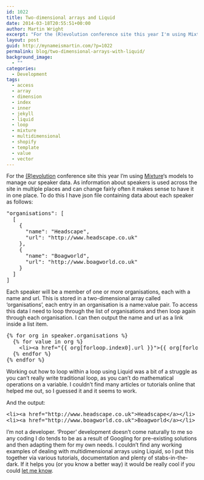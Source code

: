 ```yaml
---
id: 1022
title: Two-dimensional arrays and Liquid
date: 2014-03-18T20:55:51+00:00
author: Martin Wright
excerpt: "For the (R)evolution conference site this year I'm using Mixture's models to manage our speaker data"
layout: post
guid: http://mynameismartin.com/?p=1022
permalink: blog/two-dimensional-arrays-with-liquid/
background_image:
  - ""
categories:
  - Development
tags:
  - access
  - array
  - dimension
  - index
  - inner
  - jekyll
  - liquid
  - loop
  - mixture
  - multidimensional
  - shopify
  - template
  - value
  - vector
---
```

For the [(R)evolution](http://2014.shropgeek-revolution.co.uk) conference site this year I&#8217;m using [Mixture](http://mixture.io)&#8216;s models to manage our speaker data. As information about speakers is used across the site in multiple places and can change fairly often it makes sense to have it in one place. To do this I have json file containing data about each speaker as follows:

<pre>"organisations": [
  [
    {
      "name": "Headscape",
      "url": "http://www.headscape.co.uk"
    },
    {
      "name": "Boagworld",
      "url": "http://www.boagworld.co.uk"
    }
  ]
]</pre>

Each speaker will be a member of one or more organisations, each with a name and url. This is stored in a two-dimensional array called &#8216;organisations&#8217;, each entry in an organisation is a name:value pair. To access this data I need to loop through the list of organisations and then loop again through each organisation. I can then output the name and url as a link inside a list item.

<pre>{% for org in speaker.organisations %}
  {% for value in org %}
    &lt;li&gt;&lt;a href="{{ org[forloop.index0].url }}"&gt;{{ org[forloop.index0].name }}&lt;/a&gt;&lt;/li&gt;&lt;
  {% endfor %}
{% endfor %}</pre>

Working out how to loop within a loop using Liquid was a bit of a struggle as you can&#8217;t really write traditional loop, as you can&#8217;t do mathematical operations on a variable. I couldn&#8217;t find many articles or tutorials online that helped me out, so I guessed it and it seems to work.

And the output:

<pre>&lt;li&gt;&lt;a href="http://www.headscape.co.uk"&gt;Headscape&lt;/a&gt;&lt;/li&gt;
&lt;li&gt;&lt;a href="http://www.boagworld.co.uk"&gt;Boagworld&lt;/a&gt;&lt;/li&gt;</pre>

I&#8217;m not a developer. &#8216;Proper&#8217; development doesn&#8217;t come naturally to me so any coding I do tends to be as a result of Googling for pre-existing solutions and then adapting them for my own needs. I couldn&#8217;t find any working examples of dealing with multidimensional arrays using Liquid, so I put this together via various tutorials, documentation and plenty of stabs-in-the-dark. If it helps you (or you know a better way) it would be really cool if you could [let me know](http://twitter.com/wrightmartin).